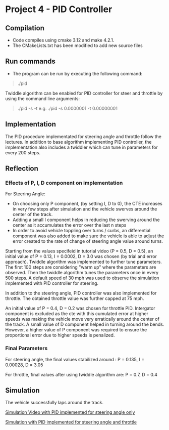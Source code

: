 # Project 4 - PID Controller
## Compilation
- Code compiles using cmake 3.12 and make 4.2.1. 
- The CMakeLists.txt has been modified to add new source files 

## Run commands
- The program can be run by executing the following command:
> ./pid

Twiddle algorithm can be enabled for PID controller for steer and throttle by using the command line arguments:
>./pid -s <error tolerance for steer PID controller> -t <error tolerance for throttle PID controller>
e.g. ./pid -s 0.0000001 -t 0.00000001 

## Implementation 
The PID procedure implementated for steering angle and throttle follow the lectures. In addition to base algorithm implementing PID controller, the implementation also includes a twiddler which can tune in parameters for every 200 steps. 

## Reflection 
### Effects of P, I, D component on implementation 
For Steering Angle: 
- On choosing only P component, (by setting I, D to 0), the CTE increases in very few steps after simulation and the vehicle swerves around the center of the track. 
- Adding a small I component helps in reducing the swerving around the center as it accumulates the error over the last n steps 
- In order to avoid vehicle toppling over turns / curbs, an differential component was also added to make sure the vehicle is able to adjust the error created to the rate of change of steering angle value around turns. 

Starting from the values specifeid in tutorial video (P = 0.5, D = 0.5), an initial value of P = 0.13, I = 0.0002, D = 3.0 was chosen (by trial and error approach). Twiddle algorithm was implemented to further tune parameters. 
The first 100 steps are considering "warm up" where the parameters are observed. Then the twiddle algorithm tunes the parameters once in every 500 steps. A default speed of 30 mph was used to observe the simulation implemented with PID controller for steering. 


In addition to the steering angle, PID controller was also implemented for throttle. The obtained throttle value was further capped at 75 mph. 

An initial value of P = 0.4, D = 0.2 was chosen for throttle PID. Intergator component is excluded as the cte with this cumulated error at higher speeds was making the vehicle move very erratically around the center of the track. A small value of D component helped in turning around the bends. However, a higher value of P component was required to ensure the proportional error due to higher speeds is penalized. 

### Final Parameters 
For steering angle, the final values stabilized around : P = 0.135, I = 0.00028, D = 3.05

For throttle, final values after using twiddle algorithm are: P = 0.7, D = 0.4

## Simulation 
The vehicle successfully laps around the track.

[Simulation Video with PID implemented for steering angle only](./Results/SteerPID_480p.mov)


[Simulation with PID implemented for steering angle and throttle](./Results/Steer_Throttle_PID_480p.mov)
